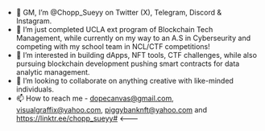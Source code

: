 - 👋 GM, I’m @Chopp_Sueyy on Twitter (X), Telegram, Discord & Instagram.
- 🌱 I’m just completed UCLA ext program of Blockchain Tech Management, while currently on my way to an A.S in Cyberseurity and competing with my school team in NCL/CTF competitions!
- 👀 I’m interested in building dApps, NFT tools, CTF challenges, while also pursuing blockchain development pushing smart contracts for data analytic management.
- 💞️ I’m looking to collaborate on anything creative with like-minded individuals.
- 📫 How to reach me - dopecanvas@gmail.com, visualgraffix@yahoo.com, piggybanknft@yahoo.com and https://linktr.ee/chopp_sueyy# <---

